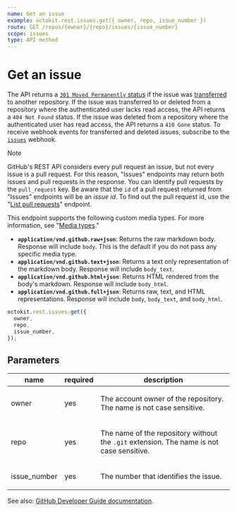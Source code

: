 ```yaml
---
name: Get an issue
example: octokit.rest.issues.get({ owner, repo, issue_number })
route: GET /repos/{owner}/{repo}/issues/{issue_number}
scope: issues
type: API method
---
```


# Get an issue

The API returns a [`301 Moved Permanently` status](https://docs.github.com/rest/guides/best-practices-for-using-the-rest-api#follow-redirects) if the issue was
[transferred](https://docs.github.com/articles/transferring-an-issue-to-another-repository/) to another repository. If
the issue was transferred to or deleted from a repository where the authenticated user lacks read access, the API
returns a `404 Not Found` status. If the issue was deleted from a repository where the authenticated user has read
access, the API returns a `410 Gone` status. To receive webhook events for transferred and deleted issues, subscribe
to the [`issues`](https://docs.github.com/webhooks/event-payloads/#issues) webhook.

> [!NOTE]
> GitHub's REST API considers every pull request an issue, but not every issue is a pull request. For this reason, "Issues" endpoints may return both issues and pull requests in the response. You can identify pull requests by the `pull_request` key. Be aware that the `id` of a pull request returned from "Issues" endpoints will be an _issue id_. To find out the pull request id, use the "[List pull requests](https://docs.github.com/rest/pulls/pulls#list-pull-requests)" endpoint.

This endpoint supports the following custom media types. For more information, see "[Media types](https://docs.github.com/rest/using-the-rest-api/getting-started-with-the-rest-api#media-types)."

- **`application/vnd.github.raw+json`**: Returns the raw markdown body. Response will include `body`. This is the default if you do not pass any specific media type.
- **`application/vnd.github.text+json`**: Returns a text only representation of the markdown body. Response will include `body_text`.
- **`application/vnd.github.html+json`**: Returns HTML rendered from the body's markdown. Response will include `body_html`.
- **`application/vnd.github.full+json`**: Returns raw, text, and HTML representations. Response will include `body`, `body_text`, and `body_html`.

```js
octokit.rest.issues.get({
  owner,
  repo,
  issue_number,
});
```

## Parameters

<table>
  <thead>
    <tr>
      <th>name</th>
      <th>required</th>
      <th>description</th>
    </tr>
  </thead>
  <tbody>
    <tr><td>owner</td><td>yes</td><td>

The account owner of the repository. The name is not case sensitive.

</td></tr>
<tr><td>repo</td><td>yes</td><td>

The name of the repository without the `.git` extension. The name is not case sensitive.

</td></tr>
<tr><td>issue_number</td><td>yes</td><td>

The number that identifies the issue.

</td></tr>
  </tbody>
</table>

See also: [GitHub Developer Guide documentation](https://docs.github.com/rest/issues/issues#get-an-issue).
